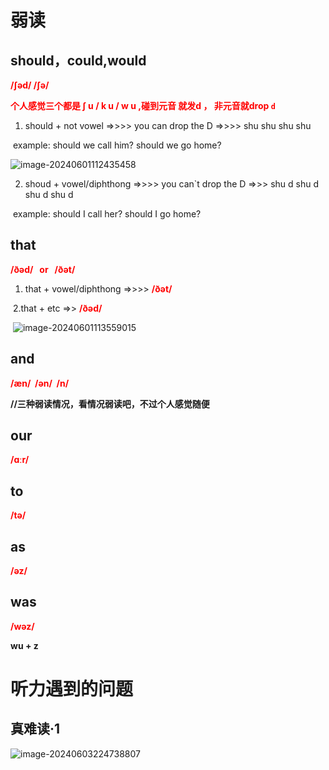 # 弱读



## should，could,would    

<font color=red>**/ʃəd/ /ʃə/**</font>  

<font color=red>**个人感觉三个都是 ʃ u / k u /  w u ,碰到元音 就发d ， 非元音就drop  `d`**  </font>

1. should + not  vowel =>>>>  you can drop the D       =>>>>   shu shu shu shu   

​	example:  should we  call him?  should we go home?

![image-20240601112435458](https://zlc-typora.oss-cn-hangzhou.aliyuncs.com/img1/image-20240601112435458.png)

2. shoud  + vowel/diphthong   =>>>> you can`t drop the D  =>>> shu d shu d shu d shu d

​    example: should I call her?  should I  go home?





## that

<font color=red>**/ðəd/   or   /ðət/**</font>

1. that + vowel/diphthong  =>>>>    <font color=red>**/ðət/**</font>   



​	2.that + etc =>> <font color=red>**/ðəd/**</font>   

​		![image-20240601113559015](https://zlc-typora.oss-cn-hangzhou.aliyuncs.com/img1/image-20240601113559015.png)







## and

<font color=red>**/æn/  /ən/  /n/**</font>

**//三种弱读情况，看情况弱读吧，不过个人感觉随便**





## 	our

<font color=red>**/ɑːr/**</font>





## to

<font color=red>**/tə/**</font>



## as

<font color=red>**/əz/**</font>



## was

<font color=red>**/wəz/**</font>

**wu + z**





























# 听力遇到的问题





## 真难读·1

![image-20240603224738807](https://zlc-typora.oss-cn-hangzhou.aliyuncs.com/img1/image-20240603224738807.png)













